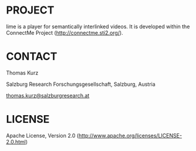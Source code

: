 PROJECT
=======
lime is a player for semantically interlinked videos. It is developed within 
the ConnectMe Project (http://connectme.sti2.org/).

CONTACT
=======
Thomas Kurz

Salzburg Research Forschungsgesellschaft,
Salzburg, Austria

thomas.kurz@salzburgresearch.at

LICENSE
=======
Apache License, Version 2.0 (http://www.apache.org/licenses/LICENSE-2.0.html)